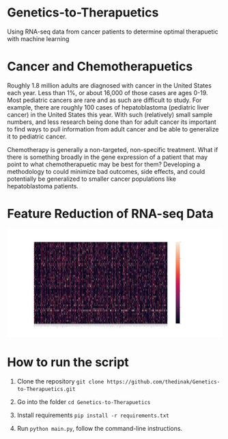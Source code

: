 # Genetics-to-Therapuetics
Using RNA-seq data from cancer patients to determine optimal therapuetic with machine learning

# Cancer and Chemotherapuetics

Roughly 1.8 million adults are diagnosed with cancer in the United States each year. Less than 1%, or about 16,000 of those cases are ages 0-19. Most pediatric cancers are rare and as such are difficult to study. For example, there are roughly 100 cases of hepatoblastoma (pediatric liver cancer) in the United States this year. With such (relatively) small sample numbers, and less research being done than for adult cancer its important to find ways to pull information from adult cancer and be able to generalize it to pediatric cancer. 

Chemotherapy is generally a non-targeted, non-specific treatment. What if there is something broadly in the gene expression of a patient that may point to what chemotherapuetic may be best for them? Developing a methodology to could minimize bad outcomes, side effects, and could potentially be generalized to smaller cancer populations like hepatoblastoma patients.

# Feature Reduction of RNA-seq Data
![RNA-seq data for one drug of interest](https://github.com/thedinak/Genetics-to-Therapuetics/blob/master/Jupyter_notebooks/gem_heatmap.jpg)

# How to run the script

1. Clone the repository `git clone https://github.com/thedinak/Genetics-to-Therapuetics.git`

2. Go into the folder `cd Genetics-to-Therapuetics`

3. Install requirements `pip install -r requirements.txt`

4. Run `python main.py`, follow the command-line instructions.
